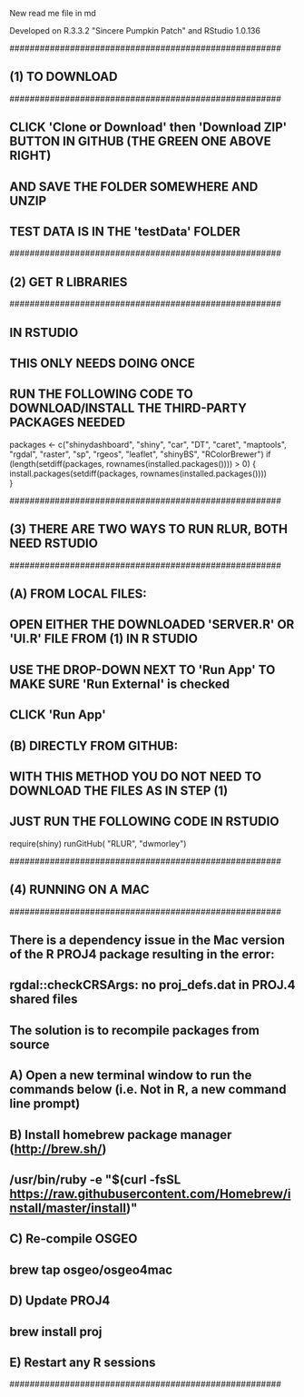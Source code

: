 New read me file in md

Developed on R.3.3.2 "Sincere Pumpkin Patch" and RStudio 1.0.136

######################################################
## (1) TO DOWNLOAD
######################################################

## CLICK 'Clone or Download' then 'Download ZIP' BUTTON IN GITHUB (THE GREEN ONE ABOVE RIGHT)
## AND SAVE THE FOLDER SOMEWHERE AND UNZIP
## TEST DATA IS IN THE 'testData' FOLDER

######################################################
## (2) GET R LIBRARIES
######################################################

## IN RSTUDIO
## THIS ONLY NEEDS DOING ONCE
## RUN THE FOLLOWING CODE TO DOWNLOAD/INSTALL THE THIRD-PARTY PACKAGES NEEDED

packages <- c("shinydashboard", "shiny", "car", "DT", "caret", "maptools", "rgdal", "raster", "sp", "rgeos", "leaflet", "shinyBS", "RColorBrewer")
if (length(setdiff(packages, rownames(installed.packages()))) > 0) {
  install.packages(setdiff(packages, rownames(installed.packages())))  
}

######################################################
## (3) THERE ARE TWO WAYS TO RUN RLUR, BOTH NEED RSTUDIO
######################################################

## (A) FROM LOCAL FILES:
## OPEN EITHER THE DOWNLOADED 'SERVER.R' OR 'UI.R' FILE FROM (1) IN R STUDIO 
## USE THE DROP-DOWN NEXT TO 'Run App' TO MAKE SURE 'Run External' is checked
## CLICK 'Run App' 


## (B) DIRECTLY FROM GITHUB:
## WITH THIS METHOD YOU DO NOT NEED TO DOWNLOAD THE FILES AS IN STEP (1)
## JUST RUN THE FOLLOWING CODE IN RSTUDIO

require(shiny)
runGitHub( "RLUR", "dwmorley") 


######################################################
## (4) RUNNING ON A MAC
######################################################
 
## There is a dependency issue in the Mac version of the R PROJ4 package resulting in the error:
## rgdal::checkCRSArgs: no proj_defs.dat in PROJ.4 shared files
## The solution is to recompile packages from source
##
## A) Open a new terminal window to run the commands below (i.e. Not in R, a new command line prompt)
##
## B) Install homebrew package manager (http://brew.sh/)
## /usr/bin/ruby -e "$(curl -fsSL https://raw.githubusercontent.com/Homebrew/install/master/install)"
##
## C) Re-compile OSGEO
## brew tap osgeo/osgeo4mac
##  
## D) Update PROJ4
## brew install proj
##
## E) Restart any R sessions

######################################################

